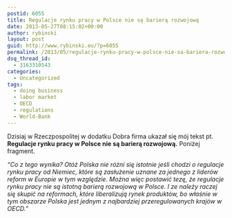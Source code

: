 ```yaml
---
postid: 6055
title: Regulacje rynku pracy w Polsce nie są barierą rozwojową
date: 2013-05-27T08:15:02+00:00
author: rybinski
layout: post
guid: http://www.rybinski.eu/?p=6055
permalink: /2013/05/regulacje-rynku-pracy-w-polsce-nie-sa-bariera-rozwojowa/
dsq_thread_id:
  - 3163310543
categories:
  - Uncategorized
tags:
  - doing business
  - labor market
  - OECD
  - regulations
  - World-Bank
---
```

Dzisiaj w Rzeczpospolitej w dodatku Dobra firma ukazał się mój tekst pt. **Regulacje rynku pracy w Polsce nie są barierą rozwojową.** Poniżej fragment.

_“Co z tego wynika? Otóż Polska nie różni się istotnie jeśli chodzi o regulacje rynku pracy od Niemiec, które są zasłużenie uznane za jednego z liderów reform w Europie w tym względzie. Można więc postawić tezę, że regulacje rynku pracy nie są istotną barierą rozwojową w Polsce. I ze należy raczej się skupić na reformach, które liberalizują rynek produktów, bo właśnie w tym obszarze Polska jest jednym z najbardziej przeregulowanych krajów w OECD.”_
